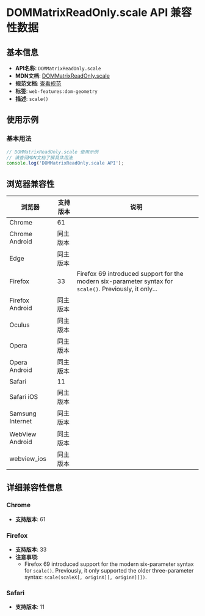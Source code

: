 # DOMMatrixReadOnly.scale API 兼容性数据

## 基本信息

- **API名称**: `DOMMatrixReadOnly.scale`
- **MDN文档**: [DOMMatrixReadOnly.scale](https://developer.mozilla.org/docs/Web/API/DOMMatrixReadOnly/scale)
- **规范文档**: [查看规范](https://drafts.fxtf.org/geometry/#dom-dommatrixreadonly-scale)
- **标签**: `web-features:dom-geometry`
- **描述**: `scale()`

## 使用示例

### 基本用法

```javascript
// DOMMatrixReadOnly.scale 使用示例
// 请查阅MDN文档了解具体用法
console.log('DOMMatrixReadOnly.scale API');
```

## 浏览器兼容性

| 浏览器 | 支持版本 | 说明 |
|--------|----------|------|
| Chrome | 61 |  |
| Chrome Android | 同主版本 |  |
| Edge | 同主版本 |  |
| Firefox | 33 | Firefox 69 introduced support for the modern six-parameter syntax for `scale()`. Previously, it only... |
| Firefox Android | 同主版本 |  |
| Oculus | 同主版本 |  |
| Opera | 同主版本 |  |
| Opera Android | 同主版本 |  |
| Safari | 11 |  |
| Safari iOS | 同主版本 |  |
| Samsung Internet | 同主版本 |  |
| WebView Android | 同主版本 |  |
| webview_ios | 同主版本 |  |

## 详细兼容性信息

### Chrome

- **支持版本**: 61

### Firefox

- **支持版本**: 33
- **注意事项**:
  - Firefox 69 introduced support for the modern six-parameter syntax for `scale()`. Previously, it only supported the older three-parameter syntax: `scale(scaleX[, originX][, originY]]])`.

### Safari

- **支持版本**: 11

